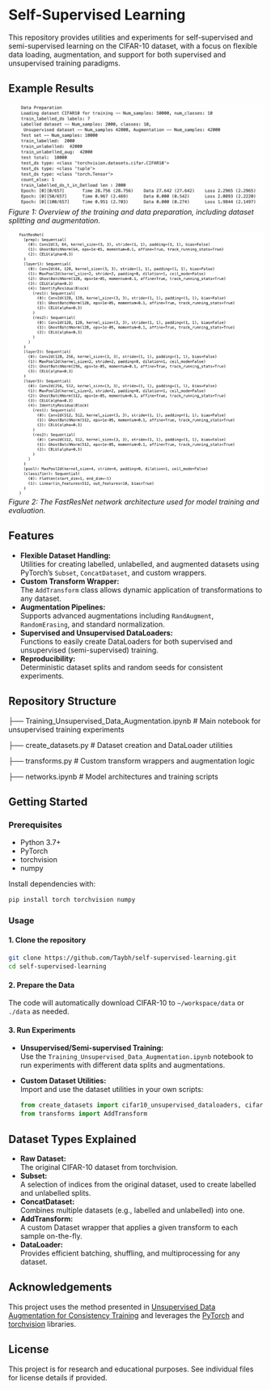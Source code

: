 # Self-Supervised Learning

This repository provides utilities and experiments for self-supervised and semi-supervised learning on the CIFAR-10 dataset, with a focus on flexible data loading, augmentation, and support for both supervised and unsupervised training paradigms.

## Example Results

![Description for first image](images/training.png)
*Figure 1: Overview of the training and data preparation, including dataset splitting and augmentation.*

![Description for second image](images/network.png)
*Figure 2: The FastResNet network architecture used for model training and evaluation.*

## Features

- **Flexible Dataset Handling:**  
  Utilities for creating labelled, unlabelled, and augmented datasets using PyTorch’s `Subset`, `ConcatDataset`, and custom wrappers.
- **Custom Transform Wrapper:**  
  The `AddTransform` class allows dynamic application of transformations to any dataset.
- **Augmentation Pipelines:**  
  Supports advanced augmentations including `RandAugment`, `RandomErasing`, and standard normalization.
- **Supervised and Unsupervised DataLoaders:**  
  Functions to easily create DataLoaders for both supervised and unsupervised (semi-supervised) training.
- **Reproducibility:**  
  Deterministic dataset splits and random seeds for consistent experiments.


## Repository Structure
├── Training_Unsupervised_Data_Augmentation.ipynb # Main notebook for unsupervised training experiments

├── create_datasets.py # Dataset creation and DataLoader utilities

├── transforms.py # Custom transform wrappers and augmentation logic

├── networks.ipynb # Model architectures and training scripts


## Getting Started

### Prerequisites

- Python 3.7+
- PyTorch
- torchvision
- numpy

Install dependencies with:

```bash
pip install torch torchvision numpy
```

### Usage

#### 1. Clone the repository

```bash
git clone https://github.com/Taybh/self-supervised-learning.git
cd self-supervised-learning
```

#### 2. Prepare the Data

The code will automatically download CIFAR-10 to `~/workspace/data` or `./data` as needed.

#### 3. Run Experiments

- **Unsupervised/Semi-supervised Training:**  
  Use the `Training_Unsupervised_Data_Augmentation.ipynb` notebook to run experiments with different data splits and augmentations.

- **Custom Dataset Utilities:**  
  Import and use the dataset utilities in your own scripts:
  ```python
  from create_datasets import cifar10_unsupervised_dataloaders, cifar10_supervised_dataloaders
  from transforms import AddTransform
  ```

## Dataset Types Explained

- **Raw Dataset:**  
  The original CIFAR-10 dataset from torchvision.
- **Subset:**  
  A selection of indices from the original dataset, used to create labelled and unlabelled splits.
- **ConcatDataset:**  
  Combines multiple datasets (e.g., labelled and unlabelled) into one.
- **AddTransform:**  
  A custom Dataset wrapper that applies a given transform to each sample on-the-fly.
- **DataLoader:**  
  Provides efficient batching, shuffling, and multiprocessing for any dataset.

## Acknowledgements

This project uses the method presented in [Unsupervised Data Augmentation for Consistency Training](https://arxiv.org/abs/1904.12848) and leverages the [PyTorch](https://pytorch.org/) and [torchvision](https://pytorch.org/vision/stable/index.html) libraries.

## License

This project is for research and educational purposes. See individual files for license details if provided.
